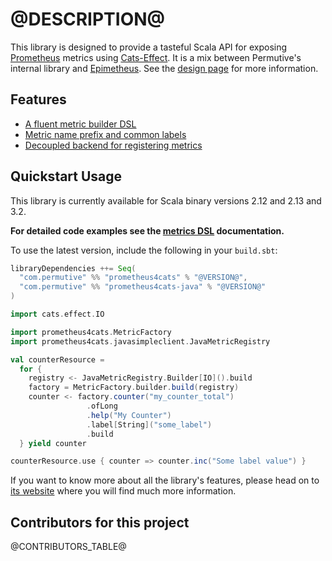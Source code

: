 # @DESCRIPTION@

This library is designed to provide a tasteful Scala API for exposing [Prometheus] metrics using [Cats-Effect]. It is a
mix between Permutive's internal library and [Epimetheus]. See the [design page](https://permutive-engineering.github.io/prometheus4cats/docs/design) for more information.

## Features

- [A fluent metric builder DSL](https://permutive-engineering.github.io/prometheus4cats/docs/interface/dsl)
- [Metric name prefix and common labels](https://permutive-engineering.github.io/prometheus4cats/docs/interface/metric-factory)
- [Decoupled backend for registering metrics](https://permutive-engineering.github.io/prometheus4cats/docs/interface/metric-registry)

## Quickstart Usage

This library is currently available for Scala binary versions 2.12 and 2.13 and 3.2.

**For detailed code examples see the [metrics DSL](https://permutive-engineering.github.io/prometheus4cats/docs/interface/dsl) documentation.**

To use the latest version, include the following in your `build.sbt`:

```scala
libraryDependencies ++= Seq(
  "com.permutive" %% "prometheus4cats" % "@VERSION@",
  "com.permutive" %% "prometheus4cats-java" % "@VERSION@"
)
```

```scala mdoc:silent
import cats.effect.IO

import prometheus4cats.MetricFactory
import prometheus4cats.javasimpleclient.JavaMetricRegistry

val counterResource =
  for {
    registry <- JavaMetricRegistry.Builder[IO]().build
    factory = MetricFactory.builder.build(registry)
    counter <- factory.counter("my_counter_total")
                 .ofLong
                 .help("My Counter")
                 .label[String]("some_label")
                 .build
  } yield counter

counterResource.use { counter => counter.inc("Some label value") }
```

If you want to know more about all the library's features, please head on to [its website](https://permutive-engineering.github.io/prometheus4cats/) where you will find much more information.

## Contributors for this project

@CONTRIBUTORS_TABLE@

[Prometheus]: https://prometheus.io
[Epimetheus]: https://github.com/davenverse/epimetheus
[Cats-Effect]: https://typelevel.org/cats-effect
